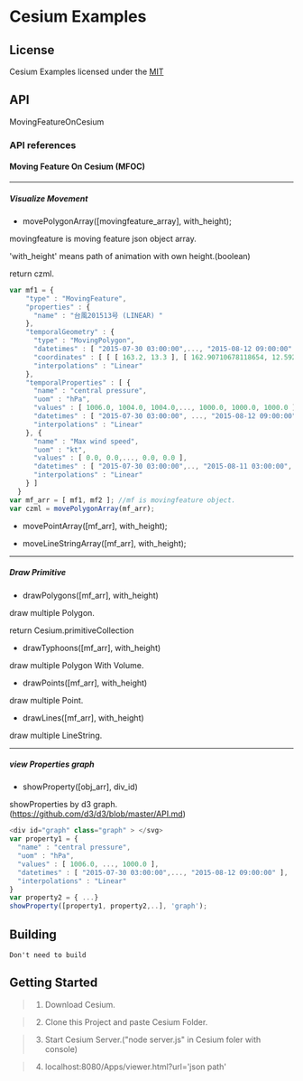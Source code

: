 # Cesium Examples

## License

Cesium Examples licensed under the [MIT](https://opensource.org/licenses/MIT)

## API

MovingFeatureOnCesium

### API references

#### Moving Feature On Cesium (MFOC)

---------------------------------

##### Visualize Movement

  * movePolygonArray([movingfeature_array], with_height);

movingfeature is moving feature json object array.

'with_height' means path of animation with own height.(boolean)

return czml.

```js
var mf1 = {
    "type" : "MovingFeature",
    "properties" : {
      "name" : "台風201513号 (LINEAR) "
    },
    "temporalGeometry" : {
      "type" : "MovingPolygon",
      "datetimes" : [ "2015-07-30 03:00:00",..., "2015-08-12 09:00:00" ],
      "coordinates" : [ [ [ 163.2, 13.3 ], [ 162.90710678118654, 12.592893218813453 ], ..., [ 123.7, 33.3 ], [ 124.57867965644036, 35.42132034355964 ], [ 126.7, 36.3 ], [ 128.82132034355965, 35.42132034355964 ], [ 129.7, 33.3 ] ] ],
      "interpolations" : "Linear"
    },
    "temporalProperties" : [ {
      "name" : "central pressure",
      "uom" : "hPa",
      "values" : [ 1006.0, 1004.0, 1004.0,..., 1000.0, 1000.0, 1000.0 ],
      "datetimes" : [ "2015-07-30 03:00:00", ..., "2015-08-12 09:00:00" ],
      "interpolations" : "Linear"
    }, {
      "name" : "Max wind speed",
      "uom" : "kt",
      "values" : [ 0.0, 0.0,..., 0.0, 0.0 ],
      "datetimes" : [ "2015-07-30 03:00:00",.., "2015-08-11 03:00:00", "2015-08-11 09:00:00", "2015-08-11 15:00:00", "2015-08-11 21:00:00", "2015-08-12 03:00:00", "2015-08-12 09:00:00" ],
      "interpolations" : "Linear"
    } ]
  }
var mf_arr = [ mf1, mf2 ]; //mf is movingfeature object.
var czml = movePolygonArray(mf_arr);
```

  * movePointArray([mf_arr], with_height);

  * moveLineStringArray([mf_arr], with_height);

---------------------------------

##### Draw Primitive

  * drawPolygons([mf_arr], with_height)

draw multiple Polygon.

return Cesium.primitiveCollection

  * drawTyphoons([mf_arr], with_height)

draw multiple Polygon With Volume.

  * drawPoints([mf_arr], with_height)

draw multiple Point.

  * drawLines([mf_arr], with_height)

draw multiple LineString.

---------------------------------

##### view Properties graph

  * showProperty([obj_arr], div_id)

showProperties by d3 graph. (https://github.com/d3/d3/blob/master/API.md)

```js
<div id="graph" class="graph" > </svg>
var property1 = {
  "name" : "central pressure",
  "uom" : "hPa",
  "values" : [ 1006.0, ..., 1000.0 ],
  "datetimes" : [ "2015-07-30 03:00:00",..., "2015-08-12 09:00:00" ],
  "interpolations" : "Linear"
}
var property2 = { ...}
showProperty([property1, property2,..], 'graph');
```


## Building

    Don't need to build

## Getting Started

> 1. Download Cesium.

> 2. Clone this Project and paste Cesium Folder.

> 3. Start Cesium Server.("node server.js" in Cesium foler with console)

> 4. localhost:8080/Apps/viewer.html?url='json path'
